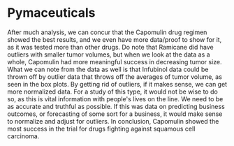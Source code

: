 # Pymaceuticals

After much analysis, we can concur that the Capomulin drug regimen showed the best results, and we even have more data/proof to show for it, as it was tested more than other drugs. Do note that Ramicane did have outliers with smaller tumor volumes, but when we look at the data as a whole, Capomulin had more meaningful success in decreasing tumor size. What we can note from the data as well is that Infubinol data could be thrown off by outlier data that throws off the averages of tumor volume, as seen in the box plots. By getting rid of outliers, if it makes sense, we can get more normalized data. For a study of this type, it would not be wise to do so, as this is vital information with people's lives on the line. We need to be as accurate and truthful as possible. If this was data on predicting business outcomes, or forecasting of some sort for a business, it would make sense to normalize and adjust for outliers. In conclusion, Capomulin showed the most success in the trial for drugs fighting against squamous cell carcinoma.
